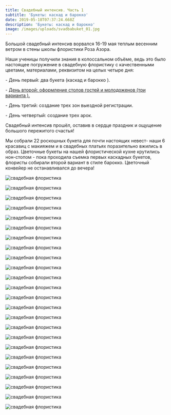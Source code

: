 ```yaml
---
title: Свадебный интенсив. Часть 1
subtitle: 'Букеты: каскад и барокко'
date: 2019-05-18T07:37:24.668Z
description: 'Букеты: каскад и барокко'
image: /images/uploads/svadbabuket_01.jpg
---
```

Большой свадебный интенсив ворвался 16-19 мая теплым весенним ветром в стены школы флористики Роза Азора.

Наши ученицы получили знания в колоссальном объёме, ведь это было настоящее погружение в свадебную флористику с качественными цветами, материалами, реквизитом на целых четыре дня:

\- День первый: два букета (каскад и барокко
).

\- [День второй: оформление столов гостей и молодоженов (три варианта
).](https://www.rozaazora.by/blog/%D1%81%D0%B2%D0%B0%D0%B4%D0%B5%D0%B1%D0%BD%D1%8B%D0%B9-%D0%B8%D0%BD%D1%82%D0%B5%D0%BD%D1%81%D0%B8%D0%B2-%D1%87%D0%B0%D1%81%D1%82%D1%8C-2/)

\- День третий: создание трех зон выездной регистрации.

\- День четвертый:  создание трех арок.

Свадебный интенсив прошёл, оставив в сердце праздник и ощущение большого пережитого счастья!

Мы собрали 22 роскошных букета для почти настоящих невест- наши 6 красавиц с макияжем и в свадебных платьях поразительно вжились в образ. Цветочные букеты на нашей флористической кухне крутились нон-стопом - пока проходила съемка первых каскадных букетов, флористы собирали второй вариант в стиле барокко. Цветочный конвейер не останавливался до вечера!



![свадебная флористика](/images/uploads/svadbabuket_02.jpg "свадебная флористика")

![свадебная флористика](/images/uploads/svadbabuket_03.jpg "свадебная флористика")

![свадебная флористика](/images/uploads/svadbabuket_04.jpg "свадебная флористика")

![свадебная флористика](/images/uploads/svadbabuket_05.jpg "свадебная флористика")

![свадебная флористика](/images/uploads/svadbabuket_06.jpg "свадебная флористика")

![свадебная флористика](/images/uploads/svadbabuket_07.jpg "свадебная флористика")

![свадебная флористика](/images/uploads/svadbabuket_08.jpg "свадебная флористика")

![свадебная флористика](/images/uploads/svadbabuket_10.jpg "свадебная флористика")

![свадебная флористика](/images/uploads/svadbabuket_11.jpg "свадебная флористика")

![свадебная флористика](/images/uploads/svadbabuket_12.jpg "свадебная флористика")

![свадебная флористика](/images/uploads/svadbabuket_13.jpg "свадебная флористика")

![свадебная флористика](/images/uploads/svadbabuket_14.jpg "свадебная флористика")

![свадебная флористика](/images/uploads/svadbabuket_15.jpg "свадебная флористика")

![свадебная флористика](/images/uploads/svadbabuket_16.jpg "свадебная флористика")

![свадебная флористика](/images/uploads/svadbabuket_17.jpg "свадебная флористика")

![свадебная флористика](/images/uploads/svadbabuket_18.jpg "свадебная флористика")

![свадебная флористика](/images/uploads/svadbabuket_19.jpg "свадебная флористика")

![свадебная флористика](/images/uploads/svadbabuket_20.jpg "свадебная флористика")

![свадебная флористика](/images/uploads/svadbabuket_21.jpg "свадебная флористика")

![свадебная флористика](/images/uploads/svadbabuket_22.jpg "свадебная флористика")

![свадебная флористика](/images/uploads/svadbabuket_23.jpg "свадебная флористика")

![свадебная флористика](/images/uploads/svadbabuket_24.jpg "свадебная флористика")

![свадебная флористика](/images/uploads/svadbabuket_25.jpg "свадебная флористика")

![свадебная флористика](/images/uploads/svadbabuket_26.jpg "свадебная флористика")
